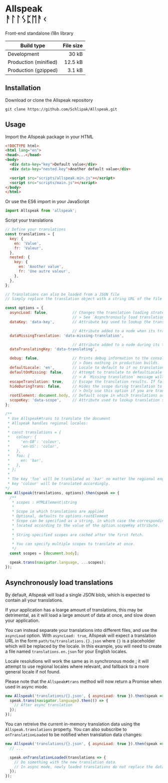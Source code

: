 # Allspeak<br/>ᚨᛚᛚᛊᛈᛖᚨᚲ

Front-end standalone i18n library

| Build type            | File size |
| --------------------- | --------: |
| Development           | 30 kB     |
| Production (minified) | 12.5 kB   |
| Production (gzipped)  | 3.1 kB    |

## Installation

Download or clone the Allspeak repository

```
git clone https://github.com/Schlipak/Allspeak.git
```

## Usage

Import the Allspeak package in your HTML

```html
<!DOCTYPE html>
<html lang="en">
<head>...</head>
<body>
  <div data-key="key">Default value</div>
  <div data-key="nested.key">Another default value</div>

  <script src="scripts/allspeak.min.js"></script>
  <script src="scripts/main.js"></script>
</body>
</html>
```

Or use the ES6 import in your JavaScript

```js
import Allspeak from 'allspeak';
```

Script your translations

```js
// Define your translations
const translations = {
  key: {
    en: 'Value',
    fr: 'Valeur',
  },
  nested: {
    key: {
      en: 'Another value',
      fr: 'Une autre valeur',
    },
  },
};

// Translations can also be loaded from a JSON file
// Simply replace the translation object with a string URL of the file

const options = {
  asyncLoad: false,           // Changes the translation loading strategy to async
                              // > See `Asynchronously load translations`
  dataKey: 'data-key',        // Attribute key used to lookup the translations

                              // Attribute added to a node when its translation is missing
  dataMissingTranslation: 'data-missing-translation',

                              // Attribute added to a node during its translation
  dataTranslatingKey: 'data-translating',

  debug: false,               // Prints debug information to the console.
                              // > Does nothing in production builds.
  defaultLocale: 'en',        // Locale to default to if no translation is found
  defaultOnMissing: false,    // Attempt to translate to defaultLocale on missing translation
                              // > A `Missing translation` message will be displayed if false
  escapeTranslation: true,    // Escape the translation results. If false, outputs raw HTML.
  hideDuringTrans: false,     // Hides the scope during translation to prevent seeing the content flash
                              // > Only use this option if you are translating the document right away
  rootElement: document.body, // Default scope in which translations are applied
  scopeKey: 'data-scope',     // Attribute used to lookup translation scopes by name
};

/**
 * Use Allspeak#trans to translate the document
 * Allspeak handles regional locales:
 *
 * const translations = {
 *   colour: {
 *     'en-GB': 'colour',
 *     'en-US': 'color',
 *   },
 *   foo: {
 *     en: 'bar',
 *   },
 * };
 *
 * The key 'foo' will be translated as 'bar' no matter the regional english locale, but the
 * key 'colour' will be translated accordingly.
*/
new Allspeak(translations, options).then(speak => {
  /**
   * scopes : HTMLElement|string
   *
   * Scope in which translations are applied
   * Optional, defaults to options.rootElement
   * Scope can be specified as a string, in which case the corresponding element will be
   * located according to the value of the option.scopeKey attribute.
   *
   * String-specified scopes are cached after the first fetch.
   *
   * You can specify multiple scopes to translate at once.
   */
  const scopes = [document.body];

  speak.trans(navigator.language, ...scopes);
});
```

## Asynchronously load translations

By default, Allspeak will load a single JSON blob, which is expected to contain all your translations.

If your application has a loarge amount of translations, this may be detrimental, as it will load a large amount
of data at once, and slow down your application.

You can instead separate your translations into different files, and use the `asyncLoad` option.
With `asyncLoad: true`, Allspeak will expect a translation URL in the form `path/to/translations.{}.json` where `{}` is a placeholder which will be replaced by the locale.
In this example, you will need to create a file named `translations.en.json` for your English locales.

Locale resolutions will work the same as in synchronous mode ; it will attempt to use regional locales where relevant, and fallback to a more general locale if not found.

Please note that the `Allspeak#trans` method will now return a Promise when used in async mode.

```js
new Allspeak('translations/{}.json', { asyncLoad: true }).then(speak => {
  speak.trans(navigator.language).then(() => {
    // After async translation
  });
});
```

You can retreive the current in-memory translation data using the `Allspeak.translations` property. You can also subscribe to `onTranslationLoaded` to be notified when translation data changes:

```js
new Allspeak('translations/{}.json', { asyncLoad: true }).then(speak => {
  // ...

  speak.onTranslationLoaded(translations => {
    // Do something with the new translation data.
    // In async mode, newly loaded translations do not replace the data, they are appended.
  });
});
```
